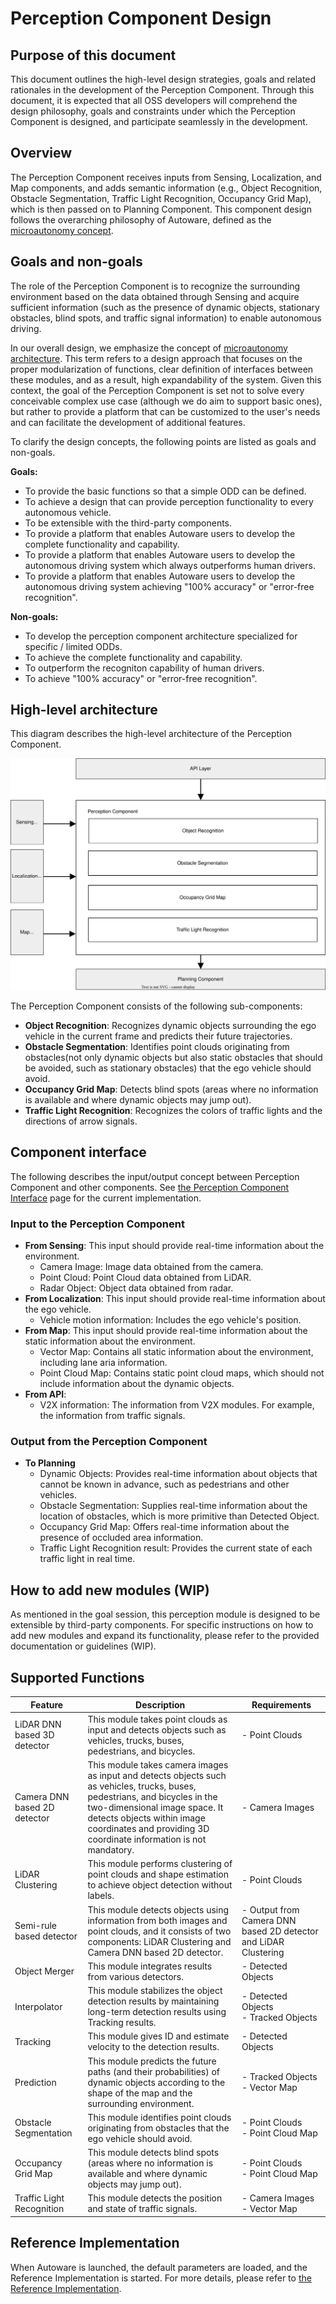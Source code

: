 # Perception Component Design

## Purpose of this document

This document outlines the high-level design strategies, goals and related rationales in the development of the Perception Component. Through this document, it is expected that all OSS developers will comprehend the design philosophy, goals and constraints under which the Perception Component is designed, and participate seamlessly in the development.

## Overview

The Perception Component receives inputs from Sensing, Localization, and Map components, and adds semantic information (e.g., Object Recognition, Obstacle Segmentation, Traffic Light Recognition, Occupancy Grid Map), which is then passed on to Planning Component. This component design follows the overarching philosophy of Autoware, defined as the [microautonomy concept](https://autowarefoundation.github.io/autoware-documentation/main/design/autoware-concepts/).

## Goals and non-goals

The role of the Perception Component is to recognize the surrounding environment based on the data obtained through Sensing and acquire sufficient information (such as the presence of dynamic objects, stationary obstacles, blind spots, and traffic signal information) to enable autonomous driving.

In our overall design, we emphasize the concept of [microautonomy architecture](https://autowarefoundation.github.io/autoware-documentation/main/design/autoware-concepts). This term refers to a design approach that focuses on the proper modularization of functions, clear definition of interfaces between these modules, and as a result, high expandability of the system. Given this context, the goal of the Perception Component is set not to solve every conceivable complex use case (although we do aim to support basic ones), but rather to provide a platform that can be customized to the user's needs and can facilitate the development of additional features.

To clarify the design concepts, the following points are listed as goals and non-goals.

**Goals:**

- To provide the basic functions so that a simple ODD can be defined.
- To achieve a design that can provide perception functionality to every autonomous vehicle.
- To be extensible with the third-party components.
- To provide a platform that enables Autoware users to develop the complete functionality and capability.
- To provide a platform that enables Autoware users to develop the autonomous driving system which always outperforms human drivers.
- To provide a platform that enables Autoware users to develop the autonomous driving system achieving "100% accuracy" or "error-free recognition".

**Non-goals:**

- To develop the perception component architecture specialized for specific / limited ODDs.
- To achieve the complete functionality and capability.
- To outperform the recogniton capability of human drivers.
- To achieve "100% accuracy" or "error-free recognition".

## High-level architecture

This diagram describes the high-level architecture of the Perception Component.

![overall-perception-architecture](image/high-level-perception-diagram.drawio.svg)

The Perception Component consists of the following sub-components:

- **Object Recognition**: Recognizes dynamic objects surrounding the ego vehicle in the current frame and predicts their future trajectories.
- **Obstacle Segmentation**: Identifies point clouds originating from obstacles(not only dynamic objects but also static obstacles that should be avoided, such as stationary obstacles) that the ego vehicle should avoid.
- **Occupancy Grid Map**: Detects blind spots (areas where no information is available and where dynamic objects may jump out).
- **Traffic Light Recognition**: Recognizes the colors of traffic lights and the directions of arrow signals.

## Component interface

The following describes the input/output concept between Perception Component and other components. See [the Perception Component Interface](../../autoware-interfaces/components/perception.md) page for the current implementation.

### Input to the Perception Component

- **From Sensing**: This input should provide real-time information about the environment.
  - Camera Image: Image data obtained from the camera.
  - Point Cloud: Point Cloud data obtained from LiDAR.
  - Radar Object: Object data obtained from radar.
- **From Localization**: This input should provide real-time information about the ego vehicle.
  - Vehicle motion information: Includes the ego vehicle's position.
- **From Map**: This input should provide real-time information about the static information about the environment.
  - Vector Map: Contains all static information about the environment, including lane aria information.
  - Point Cloud Map: Contains static point cloud maps, which should not include information about the dynamic objects.
- **From API**:
  - V2X information: The information from V2X modules. For example, the information from traffic signals.

### Output from the Perception Component

- **To Planning**
  - Dynamic Objects: Provides real-time information about objects that cannot be known in advance, such as pedestrians and other vehicles.
  - Obstacle Segmentation: Supplies real-time information about the location of obstacles, which is more primitive than Detected Object.
  - Occupancy Grid Map: Offers real-time information about the presence of occluded area information.
  - Traffic Light Recognition result: Provides the current state of each traffic light in real time.

## How to add new modules (WIP)

As mentioned in the goal session, this perception module is designed to be extensible by third-party components. For specific instructions on how to add new modules and expand its functionality, please refer to the provided documentation or guidelines (WIP).

## Supported Functions

| Feature                      | Description                                                                                                                                                                                                                                                       | Requirements                                                    |
| ---------------------------- | ----------------------------------------------------------------------------------------------------------------------------------------------------------------------------------------------------------------------------------------------------------------- | --------------------------------------------------------------- |
| LiDAR DNN based 3D detector  | This module takes point clouds as input and detects objects such as vehicles, trucks, buses, pedestrians, and bicycles.                                                                                                                                           | - Point Clouds                                                  |
| Camera DNN based 2D detector | This module takes camera images as input and detects objects such as vehicles, trucks, buses, pedestrians, and bicycles in the two-dimensional image space. It detects objects within image coordinates and providing 3D coordinate information is not mandatory. | - Camera Images                                                 |
| LiDAR Clustering             | This module performs clustering of point clouds and shape estimation to achieve object detection without labels.                                                                                                                                                  | - Point Clouds                                                  |
| Semi-rule based detector     | This module detects objects using information from both images and point clouds, and it consists of two components: LiDAR Clustering and Camera DNN based 2D detector.                                                                                            | - Output from Camera DNN based 2D detector and LiDAR Clustering |
| Object Merger                | This module integrates results from various detectors.                                                                                                                                                                                                            | - Detected Objects                                              |
| Interpolator                 | This module stabilizes the object detection results by maintaining long-term detection results using Tracking results.                                                                                                                                            | - Detected Objects <br> - Tracked Objects                       |
| Tracking                     | This module gives ID and estimate velocity to the detection results.                                                                                                                                                                                              | - Detected Objects                                              |
| Prediction                   | This module predicts the future paths (and their probabilities) of dynamic objects according to the shape of the map and the surrounding environment.                                                                                                             | - Tracked Objects <br> - Vector Map                             |
| Obstacle Segmentation        | This module identifies point clouds originating from obstacles that the ego vehicle should avoid.                                                                                                                                                                 | - Point Clouds <br> - Point Cloud Map                           |
| Occupancy Grid Map           | This module detects blind spots (areas where no information is available and where dynamic objects may jump out).                                                                                                                                                 | - Point Clouds <br> - Point Cloud Map                           |
| Traffic Light Recognition    | This module detects the position and state of traffic signals.                                                                                                                                                                                                    | - Camera Images <br> - Vector Map                               |

## Reference Implementation

When Autoware is launched, the default parameters are loaded, and the Reference Implementation is started. For more details, please refer to [the Reference Implementation](./reference_implementation.md).
